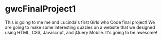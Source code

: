 # gwcFinalProject1
This is going to me me and Lucinda's first Girls who Code final project! We are going to make some interesting quzzies on a website that we designed using HTML, CSS, Javascript, and jQuery Mobile. It's going to be awesome!
